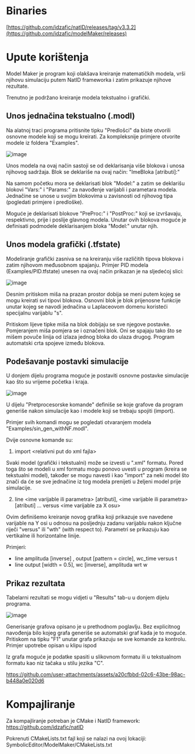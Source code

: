# Binaries

[https://github.com/idzafic/natID/releases/tag/v3.3.2](https://github.com/idzafic/modelMaker/releases)

# Upute korištenja
Model Maker je program koji olakšava kreiranje matematičkih modela, vrši njihovu simulaciju putem NatID frameworka i zatim prikazuje njihove rezultate.

Trenutno je podržano kreiranje modela tekstualno i grafički.

## Unos jednačina tekstualno (.modl)
Na alatnoj traci programa pritisnite tipku "Predlošci" da biste otvorili osnovne modele koji se mogu kreirati. Za kompleksnije primjere otvorite modele iz foldera "Examples".

![image](https://github.com/user-attachments/assets/92369d3f-e77d-45c9-b78e-c78a43afc72b)


Unos modela na ovaj način sastoji se od deklarisanja više blokova i unosa njihovog sadržaja. Blok se deklariše na ovaj način:
"ImeBloka \[atributi\]:"

Na samom početku mora se deklarisati blok "Model:" a zatim se deklarišu blokovi "Vars:" i "Params:" za navođenje varijabli i parametara modela. Jednačine se unose u svojim blokovima u zavisnosti od njihovog tipa (pogledati primjere i predloške).

Moguće je deklarisati blokove "PreProc:" i "PostProc:" koji se izvršavaju, respektivno, prije i poslije glavnog modela. Unutar ovih blokova moguće je definisati podmodele deklarisanjem bloka "Model:" unutar njih.

## Unos modela grafički (.tfstate)
Modeliranje grafički zasniva se na kreiranju više različitih tipova blokova i zatim njihovom međusobnom spajanju. Primjer PID modela (Examples/PID.tfstate) unesen na ovaj način prikazan je na sljedećoj slici:

![image](https://github.com/user-attachments/assets/07b8210d-a0ad-4eeb-a02c-abbaee078c7a)


Desnim pritiskom miša na prazan prostor dobija se meni putem kojeg se mogu kreirati svi tipovi blokova. Osnovni blok je blok prijenosne funkcije unutar kojeg se navodi jednačina u Laplaceovom domenu koristeći specijalnu varijablu "s".

Pritiskom lijeve tipke miša na blok dobijaju se sve njegove postavke. Pomjeranjem miša pomjera se i označeni blok. Oni se spajaju tako što se mišem povuče linija od izlaza jednog bloka do ulaza drugog. Program automatski crta spojeve između blokova.

## Podešavanje postavki simulacije
U donjem dijelu programa moguće je postaviti osnovne postavke simulacije kao što su vrijeme početka i kraja.

![image](https://github.com/user-attachments/assets/18474955-91d7-4709-bc01-58e751cfc806)


U dijelu "Pretprocesorske komande" definiše se koje grafove da program generiše nakon simulacije kao i modele koji se trebaju spojiti (import).

Primjer svih komandi mogu se pogledati otvaranjem modela "Examples/sin_gen_withNF.modl".

Dvije osnovne komande su:

1. import \<relativni put do xml fajla\>

Svaki model (grafički i tekstualni) može se izvesti u ".xml" formatu. Pored toga što se modeli u xml formatu mogu ponovo uvesti u program (kreira se tekstualni model), također se mogu navesti i kao "import" za neki model što znači da će se sve jednačine iz tog modela prenijeti u željeni model prije simulacije.


2. line \<ime varijable ili parametra\> \[atributi\], \<ime varijable ili parametra\> \[atributi\] ... versus \<ime varijable za X osu\>

Ovim definišemo kreiranje novog grafika koji prikazuje sve navedene varijable na Y osi u odnosu na posljednju zadanu varijablu nakon ključne riječi "versus" ili "wth" (with respect to). Parametri se prikazuju kao vertikalne ili horizontalne linije.

Primjeri:
- line amplituda \[inverse\] , output \[pattern = circle\], wc_time versus t
- line output \[width = 0.5\], wc \[inverse\], amplituda wrt w

## Prikaz rezultata
Tabelarni rezultati se mogu vidjeti u "Results" tab-u u donjem dijelu programa.

![image](https://github.com/user-attachments/assets/804437e3-05a1-43a4-9d54-09d2d15960c8)


Generisanje grafova opisano je u prethodnom poglavlju. Bez explicitnog navođenja bilo kojeg grafa generiše se automatski graf kada je to moguće. Pritiskom na tipku "F1" unutar grafa prikazuju se sve komande za kontrolu. Primjer upotrebe opisan u klipu ispod

Iz grafa moguće je podatke spasiti u slikovnom formatu ili u tekstualnom formatu kao niz tačaka u stilu jezika "C".




https://github.com/user-attachments/assets/a20cfbbd-02c6-43be-98ac-b448a0e020d6





# Kompajliranje
Za kompajliranje potreban je CMake i NatID framework:
https://github.com/idzafic/natID

Pokrenuti CMakeLists.txt fajl koji se nalazi na ovoj lokaciji:
SymbolicEditor/ModelMaker/CMakeLists.txt
